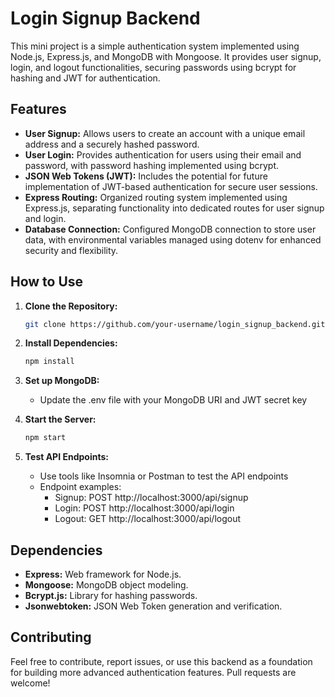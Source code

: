 # Login Signup Backend

This mini project is a simple authentication system implemented using Node.js, Express.js, and MongoDB with Mongoose. It provides user signup, login, and logout functionalities, securing passwords using bcrypt for hashing and JWT for authentication.

## Features

- **User Signup:** Allows users to create an account with a unique email address and a securely hashed password.
- **User Login:** Provides authentication for users using their email and password, with password hashing implemented using bcrypt.
- **JSON Web Tokens (JWT):** Includes the potential for future implementation of JWT-based authentication for secure user sessions.
- **Express Routing:** Organized routing system implemented using Express.js, separating functionality into dedicated routes for user signup and login.
- **Database Connection:** Configured MongoDB connection to store user data, with environmental variables managed using dotenv for enhanced security and flexibility.

## How to Use

1. **Clone the Repository:**

   ```bash
   git clone https://github.com/your-username/login_signup_backend.git

   ```

2. **Install Dependencies:**

   ```bash
   npm install

   ```

3. **Set up MongoDB:**

   - Update the .env file with your MongoDB URI and JWT secret key

4. **Start the Server:**

   ```bash
   npm start

   ```

5. **Test API Endpoints:**
   - Use tools like Insomnia or Postman to test the API endpoints
   - Endpoint examples:
     - Signup: POST http://localhost:3000/api/signup
     - Login: POST http://localhost:3000/api/login
     - Logout: GET http://localhost:3000/api/logout

## Dependencies

- **Express:** Web framework for Node.js.
- **Mongoose:** MongoDB object modeling.
- **Bcrypt.js:** Library for hashing passwords.
- **Jsonwebtoken:** JSON Web Token generation and verification.

## Contributing

Feel free to contribute, report issues, or use this backend as a foundation for building more advanced authentication features. Pull requests are welcome!
